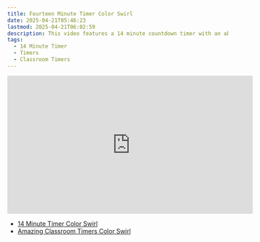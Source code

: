 ```yaml
---
title: Fourteen Minute Timer Color Swirl
date: 2025-04-21T05:46:23
lastmod: 2025-04-21T06:02:59
description: This video features a 14 minute countdown timer with an abstract rainbow color swirl animated background.
tags:
  - 14 Minute Timer
  - Timers
  - Classroom Timers
---
```


<div class="iframe-16-9-container">
<iframe class="youTubeIframe" width="560" height="315" src="https://www.youtube.com/embed/Yi6q_IWax0U" title="YouTube video player" frameborder="0" allow="accelerometer; autoplay; clipboard-write; encrypted-media; gyroscope; picture-in-picture; web-share" allowfullscreen></iframe>
</div>

- [14 Minute Timer Color Swirl](https://youtu.be/Yi6q_IWax0U)
- [Amazing Classroom Timers Color Swirl](../amazing-classroom-timers-color-swirl.md)
